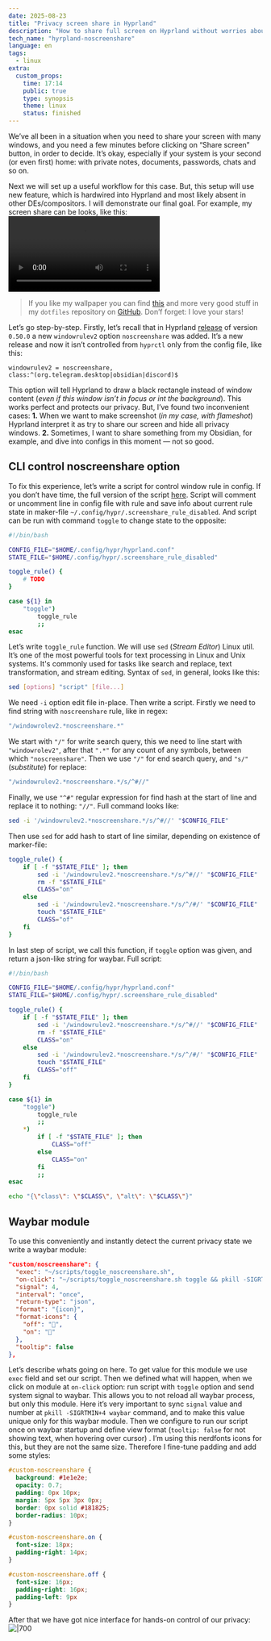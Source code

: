 ```yaml
---
date: 2025-08-23
title: "Privacy screen share in Hyprland"
description: "How to share full screen on Hyprland without worries about chats, notes and other privacy info."
tech_name: "hyrpland-noscreenshare"
language: en
tags:
  - linux
extra:
  custom_props:
    time: 17:14
    public: true
    type: synopsis
    theme: linux
    status: finished
---
```

We’ve all been in a situation when you need to share your screen with many windows, and you need a few minutes before clicking on “Share screen” button, in order to decide. It’s okay, especially if your system is your second (or even first) home: with private notes, documents, passwords, chats and so on.

Next we will set up a useful workflow for this case. But, this setup will use new feature, which is hardwired into Hyprland and most likely absent in other DEs/compositors. I will demonstrate our final goal. For example, my screen share can be looks, like this:
![|85](/images/noscreenshare-demo.mp4)
> If you like my wallpaper you can find [this](https://github.com/alchemmist/dotfiles/blob/main/wallpapers/miyazaki/images/1198594-3200x1680-desktop-hd-studio-ghibli-background.jpg) and more very good stuff in my `dotfiles` repository on [GitHub](https://github.com/alchemmist/dotfiles/tree/main/wallpapers). Don’f forget: I love your stars!

Let’s go step-by-step. Firstly, let’s recall that in Hyprland [release](https://hypr.land/news/update50/#:~:text=on%20by%20default.-,No%20screen%20share,-There%E2%80%99s%20a%20new) of version `0.50.0` a new `windowrulev2` option `noscreenshare` was added. It’s a new release and now it isn’t controlled from `hyprctl` only from the config file, like this:
```
windowrulev2 = noscreenshare, class:^(org.telegram.desktop|obsidian|discord)$
```
This option will tell Hyprland to draw a black rectangle instead of window content (*even if this window isn’t in focus or int the background*). This works perfect and protects our privacy. But, I’ve found two inconvenient cases: **1.** When we want to make screenshot (*in my case, with flameshot*) Hyprland interpret it as try to share our screen and hide all privacy windows. **2.** Sometimes, I want to share something from my Obsidian, for example, and dive into configs in this moment — not so good.
## CLI control noscreenshare option
To fix this experience, let’s write a script for control window rule in config. If you don’t have time, the full version of the script [here](https://github.com/alchemmist/dotfiles/blob/main/scripts/toggle_noscreenshare.sh). Script will comment or uncomment line in config file with rule and save info about current rule state in maker-file `~/.config/hypr/.screenshare_rule_disabled`. And script can be run with command `toggle` to change state to the opposite:
```bash
#!/bin/bash

CONFIG_FILE="$HOME/.config/hypr/hyprland.conf"
STATE_FILE="$HOME/.config/hypr/.screenshare_rule_disabled"

toggle_rule() {
	# TODO
}

case ${1} in
    "toggle")
        toggle_rule
        ;;
esac
```
Let’s write `toggle_rule` function. We will use `sed` (*Stream Editor*) Linux util. It’s one of the most powerful tools for text processing in Linux and Unix systems. It's commonly used for tasks like search and replace, text transformation, and stream editing. Syntax of `sed`, in general, looks like this:
```sh
sed [options] "script" [file...]
```
We need `-i` option edit file in-place. Then write a script. Firstly we need to find string with `noscreenshare` rule, like in regex:
```sh
"/windowrolev2.*noscreenshare.*"
```
We start with `"/"` for write search query, this we need to line start with `"windowrolev2"`, after that `".*"` for any count of any symbols, between which `"noscreenshare"`. Then we use `"/"` for end search query, and `"s/"` (*substitute*) for replace: 
```sh
"/windowrulev2.*noscreenshare.*/s/^#//"
```
Finally, we use `"^#"` regular expression for find hash at the start of line and replace it to nothing: `"//"`. Full command looks like:
```sh
sed -i '/windowrulev2.*noscreenshare.*/s/^#//' "$CONFIG_FILE"
```
Then use `sed` for add hash to start of line similar, depending on existence of marker-file:
```bash
toggle_rule() {
    if [ -f "$STATE_FILE" ]; then
        sed -i '/windowrulev2.*noscreenshare.*/s/^#//' "$CONFIG_FILE"
        rm -f "$STATE_FILE"
        CLASS="on"
    else
        sed -i '/windowrulev2.*noscreenshare.*/s/^/#/' "$CONFIG_FILE"
        touch "$STATE_FILE"
        CLASS="of"
    fi
}
```
In last step of script, we call this function, if `toggle` option was given, and return a json-like string for waybar. Full script:
```bash
#!/bin/bash

CONFIG_FILE="$HOME/.config/hypr/hyprland.conf"
STATE_FILE="$HOME/.config/hypr/.screenshare_rule_disabled"

toggle_rule() {
    if [ -f "$STATE_FILE" ]; then
        sed -i '/windowrulev2.*noscreenshare.*/s/^#//' "$CONFIG_FILE"
        rm -f "$STATE_FILE"
        CLASS="on"
    else
        sed -i '/windowrulev2.*noscreenshare.*/s/^/#/' "$CONFIG_FILE"
        touch "$STATE_FILE"
        CLASS="off"
    fi
}

case ${1} in
    "toggle")
        toggle_rule
        ;;
    *)
        if [ -f "$STATE_FILE" ]; then
            CLASS="off"
        else
            CLASS="on"
        fi
        ;;
esac

echo "{\"class\": \"$CLASS\", \"alt\": \"$CLASS\"}"
```
## Waybar module
To use this conveniently and instantly detect the current privacy state we write a waybar module:
```json
"custom/noscreenshare": {
  "exec": "~/scripts/toggle_noscreenshare.sh",
  "on-click": "~/scripts/toggle_noscreenshare.sh toggle && pkill -SIGRTMIN+4 waybar",
  "signal": 4,
  "interval": "once",
  "return-type": "json",
  "format": "{icon}",
  "format-icons": {
    "off": "",
    "on": "󰗹"
  },
  "tooltip": false
},
```
Let’s describe whats going on here. To get value for this module we use `exec` field and set our script. Then we defined what will happen, when we click on module at `on-click` option: run script with `toggle` option and send system signal to waybar. This allows you to not reload all waybar process, but only this module. Here it’s very important to sync `signal` value and number at `pkill -SIGRTMIN+4 waybar` command, and to make this value unique only for this waybar module. Then we configure to run our script once on waybar startup and define view format (`tooltip: false` for not showing text, when hovering over cursor) . I’m using this nerdfonts icons for this, but they are not the same size. Therefore I fine-tune padding and add some styles:
```css
#custom-noscreenshare {
  background: #1e1e2e;
  opacity: 0.7;
  padding: 0px 10px;
  margin: 5px 5px 3px 0px;
  border: 0px solid #181825;
  border-radius: 10px;
}

#custom-noscreenshare.on {
  font-size: 18px; 
  padding-right: 14px;
}

#custom-noscreenshare.off {
  font-size: 16px;
  padding-right: 16px;
  padding-left: 9px
}
```
After that we have got nice interface for hands-on control of our privacy:
![|700](/images/noscreenshare-demo.gif)
